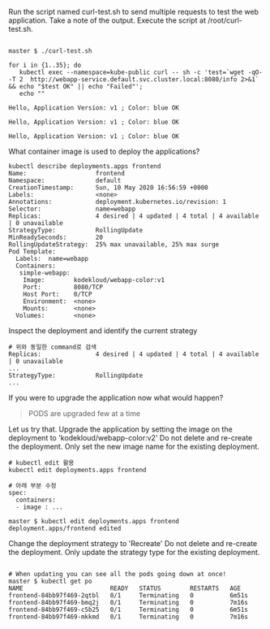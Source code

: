 Run the script named curl-test.sh to send multiple requests to test the web application. Take a note of the output.
Execute the script at /root/curl-test.sh.

```shell script

master $ ./curl-test.sh

for i in {1..35}; do
   kubectl exec --namespace=kube-public curl -- sh -c 'test=`wget -qO- -T 2  http://webapp-service.default.svc.cluster.local:8080/info 2>&1` && echo "$test OK" || echo "Failed"';
   echo ""

Hello, Application Version: v1 ; Color: blue OK

Hello, Application Version: v1 ; Color: blue OK

Hello, Application Version: v1 ; Color: blue OK
```

What container image is used to deploy the applications?

```shell script
kubectl describe deployments.apps frontend
Name:                   frontend
Namespace:              default
CreationTimestamp:      Sun, 10 May 2020 16:56:59 +0000
Labels:                 <none>
Annotations:            deployment.kubernetes.io/revision: 1
Selector:               name=webapp
Replicas:               4 desired | 4 updated | 4 total | 4 available | 0 unavailable
StrategyType:           RollingUpdate
MinReadySeconds:        20
RollingUpdateStrategy:  25% max unavailable, 25% max surge
Pod Template:
  Labels:  name=webapp
  Containers:
   simple-webapp:
    Image:        kodekloud/webapp-color:v1
    Port:         8080/TCP
    Host Port:    0/TCP
    Environment:  <none>
    Mounts:       <none>
  Volumes:        <none>
```
Inspect the deployment and identify the current strategy

```shell script
# 위와 동일한 command로 검색
Replicas:               4 desired | 4 updated | 4 total | 4 available | 0 unavailable
...
StrategyType:           RollingUpdate
...
```

If you were to upgrade the application now what would happen?
> PODS are upgraded few at a time

Let us try that. Upgrade the application by setting the image on the deployment to 'kodekloud/webapp-color:v2'
Do not delete and re-create the deployment. Only set the new image name for the existing deployment.


```shell script
# kubectl edit 활용
kubectl edit deployments.apps frontend

# 아래 부분 수정
spec:
  containers:
  - image : ...

master $ kubectl edit deployments.apps frontend
deployment.apps/frontend edited
```


Change the deployment strategy to 'Recreate'
Do not delete and re-create the deployment. Only update the strategy type for the existing deployment.

```shell script

# When updating you can see all the pods going down at once!
master $ kubectl get po
NAME                        READY   STATUS        RESTARTS   AGE
frontend-84bb97f469-2qtbl   0/1     Terminating   0          6m51s
frontend-84bb97f469-bmq2j   0/1     Terminating   0          7m16s
frontend-84bb97f469-c5b25   0/1     Terminating   0          6m51s
frontend-84bb97f469-mkkmd   0/1     Terminating   0          7m16s
```
